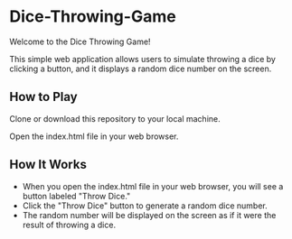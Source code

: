 # Dice-Throwing-Game
Welcome to the Dice Throwing Game! 

This simple web application allows users to simulate throwing a dice by clicking a button, and it displays a random dice number on the screen.
## How to Play
Clone or download this repository to your local machine.

Open the index.html file in your web browser.
## How It Works
* When you open the index.html file in your web browser, you will see a button labeled "Throw Dice."
* Click the "Throw Dice" button to generate a random dice number.
* The random number will be displayed on the screen as if it were the result of throwing a dice.
